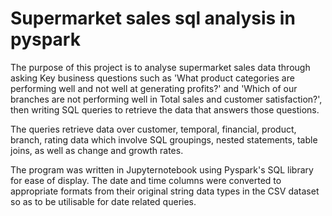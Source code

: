 # Supermarket sales sql analysis in pyspark
The purpose of this project is to analyse supermarket sales data through asking Key business questions such as 'What product categories are performing well and not well at generating profits?' and 'Which of our branches are not performing well in Total sales and customer satisfaction?', then writing SQL queries to retrieve the data that answers those questions.

The queries retrieve data over customer, temporal, financial, product, branch, rating data which involve SQL groupings, nested statements, table joins, as well as change and growth rates.

The program was written in Jupyternotebook using Pyspark's SQL library for ease of display. The date and time columns were converted to appropriate formats from their original string data types in the CSV dataset so as to be utilisable for date related queries.
